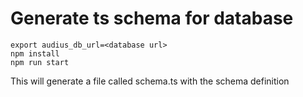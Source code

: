 # Generate ts schema for database

```
export audius_db_url=<database url>
npm install
npm run start
```

This will generate a file called schema.ts with the schema definition